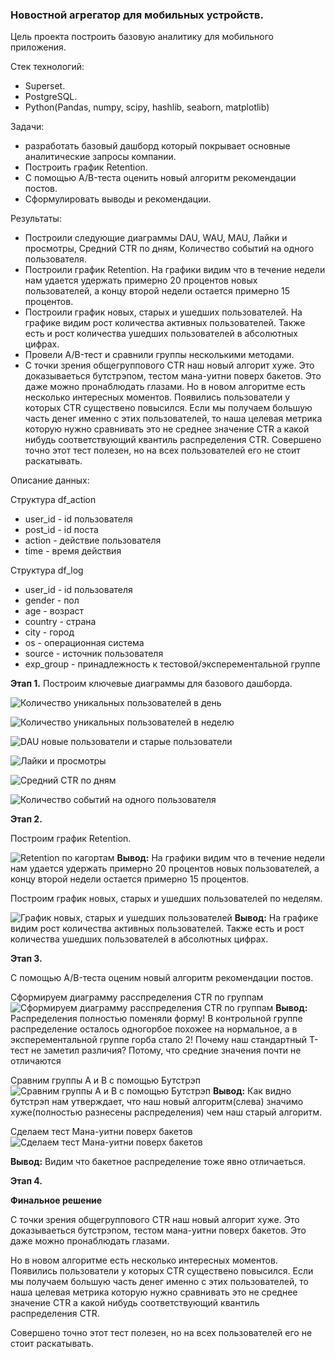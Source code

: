 ### Новостной агрегатор для мобильных устройств.

Цель проекта построить базовую аналитику для мобильного приложения.

Стек технологий:
- Superset.
- PostgreSQL.
- Python(Pandas, numpy, scipy, hashlib, seaborn, matplotlib) 

Задачи:
- разработать базовый дашборд который покрывает основные аналитические запросы компании.
- Построить график Retention.
- С помощью А/B-теста оценить новый алгоритм рекомендации постов.
- Сформулировать выводы и рекомендации.

Результаты:
- Построили следующие диаграммы DAU, WAU, MAU, Лайки и просмотры, Средний CTR по дням, Количество событий на одного пользователя.
- Построили график Retention. На графики видим что в течение недели нам удается удержать примерно 20 процентов новых пользователей, а концу второй недели остается примерно 15 процентов.
- Построили график новых, старых и ушедших пользователей. На графике видим рост количества активных пользователей. Также есть и рост количества ушедших пользователей в абсолютных цифрах.
- Провели А/B-тест и сравнили группы несколькими методами.
- С точки зрения общегруппового CTR наш новый алгорит хуже. Это доказываеться бутстрэпом, тестом мана-уитни поверх бакетов. Это даже можно пронаблюдать глазами.
Но в новом алгоритме есть несколько интересных моментов. Появились пользователи у которых CTR существено повысился. Если мы получаем большую часть денег именно с этих пользователей, то наша целевая метрика которую нужно сравнивать это не среднее значение CTR а какой нибудь соответствующий квантиль распределения CTR.
Совершено точно этот тест полезен, но на всех пользователей его не стоит раскатывать.

Описание данных:

Структура df_action
* user_id - id пользователя
* post_id - id поста
* action - действие пользователя
* time - время действия

Структура df_log
* user_id - id пользователя
* gender - пол
* age - возраст
* country - страна
* city - город
* os - операционная система
* source - источник пользователя
* exp_group - принадлежность к тестовой/эксперементальной группе


**Этап 1.** 
Построим ключевые диаграммы для базового дашборда.



![Количество уникальных пользователей в день](https://github.com/TODUR8/messenger/blob/main/diagram/1_diagram.png)



![Количество уникальных пользователей в неделю](https://github.com/TODUR8/messenger/blob/main/diagram/2_diagram.png)



![DAU новые пользователи и старые пользователи](https://github.com/TODUR8/messenger/blob/main/diagram/3_diagram.png)



![Лайки и просмотры](https://github.com/TODUR8/messenger/blob/main/diagram/4_diagram.png)



![Средний CTR по дням](https://github.com/TODUR8/messenger/blob/main/diagram/5_diagram.png)



![Количество событий на одного пользователя](https://github.com/TODUR8/messenger/blob/main/diagram/6_diagram.png)



**Этап 2.** 

Построим график Retention.

![Retention по кагортам](https://github.com/TODUR8/messenger/blob/main/diagram/7_diagram.png)
**Вывод:**
На графики видим что в течение недели нам удается удержать примерно 20 процентов новых пользователей, а концу второй недели остается примерно 15 процентов. 


Построим график новых, старых и ушедших пользователей по неделям.

![График новых, старых и ушедших пользователей](https://github.com/TODUR8/messenger/blob/main/diagram/8_diagram.png)
**Вывод:**
На графике видим рост количества активных пользователей. Также есть и рост количества ушедших пользователей в абсолютных цифрах.

**Этап 3.** 

С помощью А/B-теста оценим новый алгоритм рекомендации постов.

Сформируем диаграмму расспределения CTR по группам
![Сформируем диаграмму расспределения CTR по группам](https://github.com/TODUR8/messenger/blob/main/diagram/9_diagram.png)
**Вывод:**
Распределения полностью поменяли форму! В контрольной группе распределение осталось одногорбое похожее на нормальное, а в эксперементальной группе горба стало 2! 
Почему наш стандартный Т-тест не заметил различия? Потому, что средние значения почти не отличаются


Сравним группы А и В с помощью Бутстрэп
![Сравним группы А и В с помощью Бутстрэп](https://github.com/TODUR8/messenger/blob/main/diagram/10_diagram.png)
**Вывод:**
Как видно бутстрэп нам утверждает, что наш новый алгоритм(слева) значимо хуже(полностью разнесены распределения) чем наш старый алгоритм.


Сделаем тест Мана-уитни поверх бакетов
![Сделаем тест Мана-уитни поверх бакетов](https://github.com/TODUR8/messenger/blob/main/diagram/11_diagram.png)

**Вывод:**
Видим что бакетное распределение тоже явно отличаеться. 

**Этап 4.** 

**Финальное решение**


С точки зрения общегруппового CTR наш новый алгорит хуже. Это доказываеться бутстрэпом, тестом мана-уитни поверх бакетов. Это даже можно пронаблюдать глазами. 


Но в новом алгоритме есть несколько интересных моментов. Появились пользователи у которых CTR существено повысился. Если мы получаем большую часть денег именно с этих пользователей, то наша целевая метрика которую нужно сравнивать это не среднее значение CTR а какой нибудь соответствующий квантиль распределения CTR. 



Совершено точно этот тест полезен, но на всех пользователей его не стоит раскатывать. 
